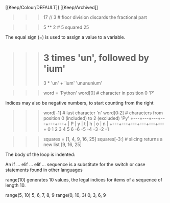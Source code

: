 [[Keep/Colour/DEFAULT]] [[Keep/Archived]] 

 >>>17 // 3 # floor division discards the fractional part

>>> 5 ** 2 # 5 squared
25

The equal sign (=) is used to assign a value to a variable.

>>> # 3 times 'un', followed by 'ium'
>>> 3 * 'un' + 'ium'
'unununium'

>>> word = 'Python'
>>> word[0] # character in position 0
'P'

Indices may also be negative numbers, to start counting from the right
>>> word[-1] # last character
'n'
>>> word[0:2] # characters from position 0 (included) to 2 (excluded)
'Py'
+---+---+---+---+---+---+
| P | y | t | h | o | n |
+---+---+---+---+---+---+
0 1 2 3 4 5 6
-6 -5 -4 -3 -2 -1

>>> squares = [1, 4, 9, 16, 25]
>>> squares[-3:] # slicing returns a new list
[9, 16, 25]




The body of the loop is indented:


An if … elif … elif … sequence is a substitute for the
switch or case statements found in other languages


range(10) generates 10 values, the legal indices
for items of a sequence of length 10. 




range(5, 10)
5, 6, 7, 8, 9
range(0, 10, 3)
0, 3, 6, 9

